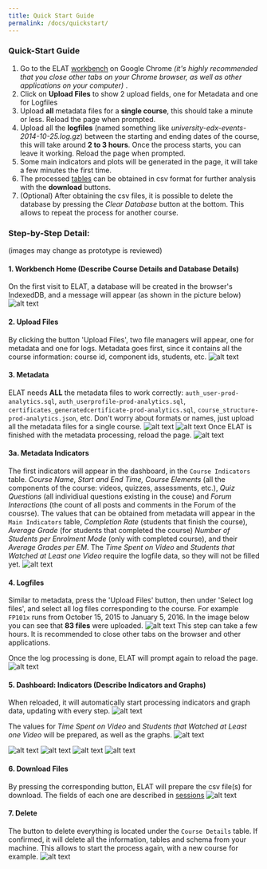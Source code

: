 ```yaml
---
title: Quick Start Guide
permalink: /docs/quickstart/
---
```


### Quick-Start Guide
1. Go to the ELAT [workbench](https://mvallet91.github.io/ELAT-Workbench/) on Google Chrome *(it's highly 
recommended that you close other tabs on your Chrome browser, as well as other applications on your computer)* .
2. Click on **Upload Files** to show 2 upload fields, one for Metadata and one for Logfiles
3. Upload **all** metadata files for a **single course**, this should take a minute or less.
Reload the page when prompted.
4. Upload all the **logfiles** (named something like _university-edx-events-2014-10-25.log.gz_) between the 
starting and ending dates of the course, this will take around **2 to 3 hours**. Once the process starts,
 you can leave it working. Reload the page when prompted.
5. Some main indicators and plots will be generated in the page, it will take a few minutes the first time.
6. The processed [tables](https://github.com/AngusGLChen/DelftX-Daily-Database#database-schema) 
can be obtained in csv format for further analysis with the **download** buttons.
7. (Optional) After obtaining the csv files, it is possible to delete the database by pressing the
 *Clear Database* button at the bottom. This allows to repeat the process for another course.
 
### Step-by-Step Detail: 
(images may change as prototype is reviewed)

#### 1. Workbench Home (Describe Course Details and Database Details)

On the first visit to ELAT, a database will be created in the browser's IndexedDB, and a message will appear (as shown in the picture below) 
![alt text](/ELAT/img/S01.png "Workbench Welcome")

#### 2. Upload Files

By clicking the button 'Upload Files', two file managers will appear, one for metadata and one for logs. Metadata goes first, since it contains all the course information: course id, component ids, students, etc.
![alt text](/ELAT/img/S02.png "Upload Files")

#### 3. Metadata

ELAT needs **ALL** the metadata files to work correctly: `auth_user-prod-analytics.sql`, `auth_userprofile-prod-analytics.sql`, `certificates_generatedcertificate-prod-analytics.sql`, `course_structure-prod-analytics.json`, etc. Don't worry about formats or names, just upload all the metadata files for a single course.
![alt text](/ELAT/img/S03.png "Upload ALL Metadata")
![alt text](/ELAT/img/S04.png "Processing Metadata")
Once ELAT is finished with the metadata processing, reload the page.
![alt text](/ELAT/img/S05.png "Done with Metadata")

#### 3a. Metadata Indicators

The first indicators will appear in the dashboard, in the `Course Indicators` table. *Course Name, Start and End Time, Course Elements* (all the components of the course: videos, quizzes, assessments, etc.), *Quiz Questions* (all individiual questions existing in the couse) and *Forum Interactions* (the count of all posts and comments in the Forum of the cousrse).
The values that can be obtained from metadata will appear in the `Main Indicators` table, *Completion Rate* (students that finish the course), *Average Grade* (for students that completed the course) *Number of Students per Enrolment Mode* (only with completed course), and their *Average Grades per EM*. The *Time Spent on Video* and *Students that Watched at Least one Video* require the logfile data, so they will not be filled yet.
![alt text](/ELAT/img/S06.png "Metadata Indicators")

#### 4. Logfiles 

Similar to metadata, press the 'Upload Files' button, then under 'Select log files', and select all log files corresponding to the course. For example `FP101x` runs from October 15, 2015 to January 5, 2016. In the image below you can see that **83 files** were uploaded. 
![alt text](/ELAT/img/S07.png "Processing Metadata")
This step can take a few hours. It is recommended to close other tabs on the browser and other applications.

Once the log processing is done, ELAT will prompt again to reload the page.
![alt text](/ELAT/img/S08.png "Done with logfiles")

#### 5. Dashboard: Indicators (Describe Indicators and Graphs)
When reloaded, it will automatically start processing indicators and graph data, updating with every step.
![alt text](/ELAT/img/S09.png "Processing indicatos and graph")

 The values for *Time Spent on Video* and *Students that Watched at Least one Video* will be prepared, as well as the graphs.
 ![alt text](/ELAT/img/S10.png "More indicators")

 ![alt text](/ELAT/img/S11.png "Sessions and Students per Day")
 ![alt text](/ELAT/img/S12.png "Average Session Duration, with Video, Quiz and Forum sessions per Day")
 ![alt text](/ELAT/img/S13.png "Zoom-able Sessions per Day")
 ![alt text](/ELAT/img/S14.png "Weekly Forum Analysis")

#### 6. Download Files
By pressing the corresponding button, ELAT will prepare the csv file(s) for download. The fields of each one are described in [sessions](/ELAT/docs/sessions)
 ![alt text](/ELAT/img/S15.PNG "Download files")
 
#### 7. Delete
The button to delete everything is located under the `Course Details` table. If confirmed, it will delete all the information, tables and schema from your machine. This allows to start the process again, with a new course for example.
 ![alt text](/ELAT/img/S16.PNG "To Delete or not to Delete")
